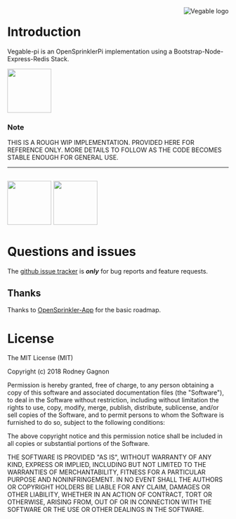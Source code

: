 <a href="http://vegable.co/">
    <img src="http://vegable.co/assets/svg/logos/logo-red-black.svg" alt="Vegable logo"
         title="Vegable-pi - Bootstrap-Node-Express-Redis OpenSprinklerPi Stack" align="right" />
</a>

# Introduction

Vegable-pi is an OpenSprinklerPi implementation using a Bootstrap-Node-Express-Redis Stack.

<a href="http://vegable.co/images/software-stack.png"><img src="http://vegable.co/images/software-stack.png.png" width="100"/></a>

### Note

THIS IS A ROUGH WIP IMPLEMENTATION. PROVIDED HERE FOR REFERENCE ONLY. MORE DETAILS TO FOLLOW AS THE CODE BECOMES STABLE ENOUGH FOR GENERAL USE.

---
<a href="http://vegable.co/images/Stations.png"><img src="http://vegable.co/images/Stations.png" width="100"/></a>
<a href="http://vegable.co/images/Schedules.png"><img src="http://vegable.co/images/Schedules.png" width="100"/></a>
---

# Questions and issues

The [github issue tracker](https://github.com/rodneygagnon/vegable-pi/issues) is **_only_** for bug reports and feature requests.

## Thanks

Thanks to [OpenSprinkler-App](https://github.com/OpenSprinkler/OpenSprinkler-App) for the basic roadmap.

# License

The MIT License (MIT)

Copyright (c) 2018 Rodney Gagnon

Permission is hereby granted, free of charge, to any person obtaining a copy
of this software and associated documentation files (the "Software"), to deal
in the Software without restriction, including without limitation the rights
to use, copy, modify, merge, publish, distribute, sublicense, and/or sell
copies of the Software, and to permit persons to whom the Software is
furnished to do so, subject to the following conditions:

The above copyright notice and this permission notice shall be included in
all copies or substantial portions of the Software.

THE SOFTWARE IS PROVIDED "AS IS", WITHOUT WARRANTY OF ANY KIND, EXPRESS OR
IMPLIED, INCLUDING BUT NOT LIMITED TO THE WARRANTIES OF MERCHANTABILITY,
FITNESS FOR A PARTICULAR PURPOSE AND NONINFRINGEMENT.  IN NO EVENT SHALL THE
AUTHORS OR COPYRIGHT HOLDERS BE LIABLE FOR ANY CLAIM, DAMAGES OR OTHER
LIABILITY, WHETHER IN AN ACTION OF CONTRACT, TORT OR OTHERWISE, ARISING FROM,
OUT OF OR IN CONNECTION WITH THE SOFTWARE OR THE USE OR OTHER DEALINGS IN
THE SOFTWARE.
